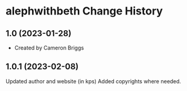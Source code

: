 alephwithbeth Change History
====================

1.0 (2023-01-28)
----------------
* Created by Cameron Briggs

1.0.1 (2023-02-08)
----------------
Updated author and website (in kps)
Added copyrights where needed.
